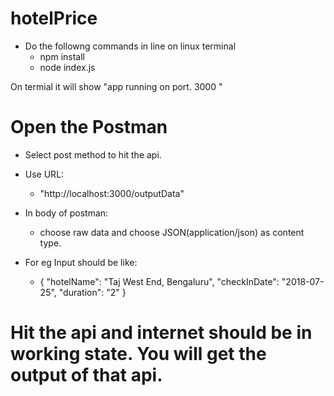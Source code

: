 # hotelPrice
 - Do the followng commands in line on linux terminal
    - npm install
    - node index.js
  
 On termial it will show "app running on port. 3000
"

# Open the Postman
   - Select post method to hit the api.
   - Use URL: 
      - "http://localhost:3000/outputData"
   - In body of postman:
      - choose raw data and choose JSON(application/json) as content type.
   
   - For eg Input should be like:
      - {
        	"hotelName": "Taj West End, Bengaluru",
         "checkInDate": "2018-07-25",
         "duration": "2"
        }
        
        
 # Hit the api and internet should be in working state. You will get the output of that api.